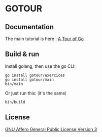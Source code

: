GOTOUR
======


Documentation
-------------

The main tutorial is here : [A Tour of Go](http://tour.golang.org)


Build & run
-----------

Install golang, then use the go CLI:

    go install gotour/exercices
    go install gotour/main
    bin/main

Or just run this: (it's the same)

    bin/build


License
-------

[GNU Affero General Public License Version 3](http://www.gnu.org/licenses/agpl-3.0.txt)
